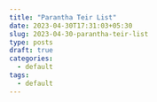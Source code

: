 ```yaml
---
title: "Parantha Teir List"
date: 2023-04-30T17:31:03+05:30
slug: 2023-04-30-parantha-teir-list
type: posts
draft: true
categories:
  - default
tags:
  - default
---
```

